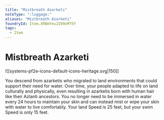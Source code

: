 ```yaml
---
title: "Mistbreath Azarketi"
noteType: ":luggage:"
aliases: "Mistbreath Azarketi"
foundryId: Item.XRBmYeu2I09oMY5Y
tags:
  - Item
---
```


# Mistbreath Azarketi
![[systems-pf2e-icons-default-icons-heritage.svg|150]]

You descend from azarketis who migrated to land environments that could support their need for water. Over time, your people adapted to life on land culturally and physically, even resulting in azarketis born with human hair like their Azlanti ancestors. You no longer need to be immersed in water every 24 hours to maintain your skin and can instead mist or wipe your skin with water to live comfortably. Your land Speed is 25 feet, but your swim Speed is only 15 feet.
